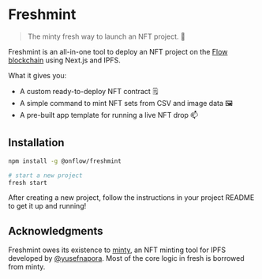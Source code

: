 # Freshmint

> The minty fresh way to launch an NFT project. :leaves: 

Freshmint is an all-in-one tool to deploy an NFT project on the [Flow blockchain](https://www.onflow.org/) using Next.js and IPFS.

What it gives you:

- A custom ready-to-deploy NFT contract 🗒️
- A simple command to mint NFT sets from CSV and image data 🖼️
- A pre-built app template for running a live NFT drop 📫

## Installation

```sh
npm install -g @onflow/freshmint

# start a new project
fresh start
```

After creating a new project, 
follow the instructions in your project README to get it up and running!

## Acknowledgments

Freshmint owes its existence to [minty](https://github.com/yusefnapora/minty),
an NFT minting tool for IPFS developed by [@yusefnapora](https://github.com/yusefnapora). 
Most of the core logic in fresh is borrowed from minty.
